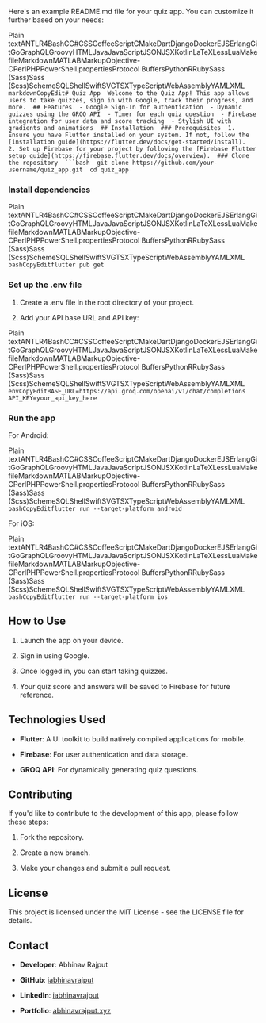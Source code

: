 Here's an example README.md file for your quiz app. You can customize it further based on your needs:

Plain textANTLR4BashCC#CSSCoffeeScriptCMakeDartDjangoDockerEJSErlangGitGoGraphQLGroovyHTMLJavaJavaScriptJSONJSXKotlinLaTeXLessLuaMakefileMarkdownMATLABMarkupObjective-CPerlPHPPowerShell.propertiesProtocol BuffersPythonRRubySass (Sass)Sass (Scss)SchemeSQLShellSwiftSVGTSXTypeScriptWebAssemblyYAMLXML`   markdownCopyEdit# Quiz App  Welcome to the Quiz App! This app allows users to take quizzes, sign in with Google, track their progress, and more.  ## Features  - Google Sign-In for authentication  - Dynamic quizzes using the GROQ API  - Timer for each quiz question  - Firebase integration for user data and score tracking  - Stylish UI with gradients and animations  ## Installation  ### Prerequisites  1. Ensure you have Flutter installed on your system. If not, follow the [installation guide](https://flutter.dev/docs/get-started/install).  2. Set up Firebase for your project by following the [Firebase Flutter setup guide](https://firebase.flutter.dev/docs/overview).  ### Clone the repository  ```bash  git clone https://github.com/your-username/quiz_app.git  cd quiz_app   `

### Install dependencies

Plain textANTLR4BashCC#CSSCoffeeScriptCMakeDartDjangoDockerEJSErlangGitGoGraphQLGroovyHTMLJavaJavaScriptJSONJSXKotlinLaTeXLessLuaMakefileMarkdownMATLABMarkupObjective-CPerlPHPPowerShell.propertiesProtocol BuffersPythonRRubySass (Sass)Sass (Scss)SchemeSQLShellSwiftSVGTSXTypeScriptWebAssemblyYAMLXML`   bashCopyEditflutter pub get   `

### Set up the .env file

1.  Create a .env file in the root directory of your project.
    
2.  Add your API base URL and API key:
    

Plain textANTLR4BashCC#CSSCoffeeScriptCMakeDartDjangoDockerEJSErlangGitGoGraphQLGroovyHTMLJavaJavaScriptJSONJSXKotlinLaTeXLessLuaMakefileMarkdownMATLABMarkupObjective-CPerlPHPPowerShell.propertiesProtocol BuffersPythonRRubySass (Sass)Sass (Scss)SchemeSQLShellSwiftSVGTSXTypeScriptWebAssemblyYAMLXML`   envCopyEditBASE_URL=https://api.groq.com/openai/v1/chat/completions  API_KEY=your_api_key_here   `

### Run the app

For Android:

Plain textANTLR4BashCC#CSSCoffeeScriptCMakeDartDjangoDockerEJSErlangGitGoGraphQLGroovyHTMLJavaJavaScriptJSONJSXKotlinLaTeXLessLuaMakefileMarkdownMATLABMarkupObjective-CPerlPHPPowerShell.propertiesProtocol BuffersPythonRRubySass (Sass)Sass (Scss)SchemeSQLShellSwiftSVGTSXTypeScriptWebAssemblyYAMLXML`   bashCopyEditflutter run --target-platform android   `

For iOS:

Plain textANTLR4BashCC#CSSCoffeeScriptCMakeDartDjangoDockerEJSErlangGitGoGraphQLGroovyHTMLJavaJavaScriptJSONJSXKotlinLaTeXLessLuaMakefileMarkdownMATLABMarkupObjective-CPerlPHPPowerShell.propertiesProtocol BuffersPythonRRubySass (Sass)Sass (Scss)SchemeSQLShellSwiftSVGTSXTypeScriptWebAssemblyYAMLXML`   bashCopyEditflutter run --target-platform ios   `

How to Use
----------

1.  Launch the app on your device.
    
2.  Sign in using Google.
    
3.  Once logged in, you can start taking quizzes.
    
4.  Your quiz score and answers will be saved to Firebase for future reference.
    

Technologies Used
-----------------

*   **Flutter**: A UI toolkit to build natively compiled applications for mobile.
    
*   **Firebase**: For user authentication and data storage.
    
*   **GROQ API**: For dynamically generating quiz questions.
    

Contributing
------------

If you'd like to contribute to the development of this app, please follow these steps:

1.  Fork the repository.
    
2.  Create a new branch.
    
3.  Make your changes and submit a pull request.
    

License
-------

This project is licensed under the MIT License - see the LICENSE file for details.

Contact
-------

*   **Developer**: Abhinav Rajput
    
*   **GitHub**: [iabhinavrajput](https://github.com/iabhinavrajput)
    
*   **LinkedIn**: [iabhinavrajput](https://linkedin.com/in/iabhinavrajput)
    
*   **Portfolio**: [abhinavrajput.xyz](https://abhinavrajput.xyz/)